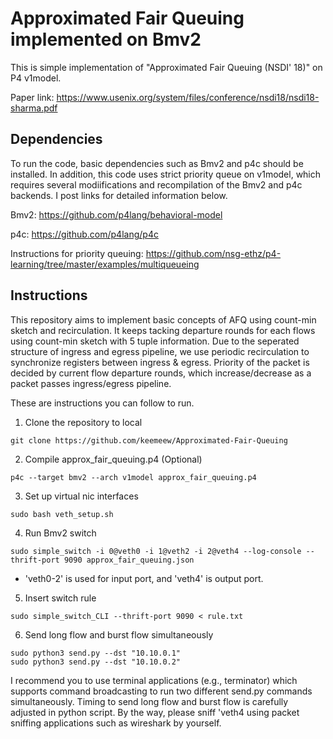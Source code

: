 # Approximated Fair Queuing implemented on Bmv2

This is simple implementation of "Approximated Fair Queuing (NSDI' 18)" on P4 v1model. 

Paper link: https://www.usenix.org/system/files/conference/nsdi18/nsdi18-sharma.pdf

## Dependencies

To run the code, basic dependencies such as Bmv2 and p4c should be installed. In addition, this code uses strict priority queue on v1model, which requires several modiifications and recompilation of the Bmv2 and p4c backends. I post links for detailed information below.

Bmv2: https://github.com/p4lang/behavioral-model

p4c: https://github.com/p4lang/p4c

Instructions for priority queuing: https://github.com/nsg-ethz/p4-learning/tree/master/examples/multiqueueing

## Instructions

This repository aims to implement basic concepts of AFQ using count-min sketch and recirculation. It keeps tacking departure rounds for each flows using count-min sketch with 5 tuple information. Due to the seperated structure of ingress and egress pipeline, we use periodic recirculation to synchronize registers between ingress & egress. Priority of the packet is decided by current flow departure rounds, which increase/decrease as a packet passes ingress/egress pipeline.

These are instructions you can follow to run.

1. Clone the repository to local 
```
git clone https://github.com/keemeew/Approximated-Fair-Queuing
```

2. Compile approx_fair_queuing.p4 (Optional)
```
p4c --target bmv2 --arch v1model approx_fair_queuing.p4
```

3. Set up virtual nic interfaces
```
sudo bash veth_setup.sh
```

4. Run Bmv2 switch 
```
sudo simple_switch -i 0@veth0 -i 1@veth2 -i 2@veth4 --log-console --thrift-port 9090 approx_fair_queuing.json
```
* 'veth0-2' is used for input port, and 'veth4' is output port.

5. Insert switch rule
```
sudo simple_switch_CLI --thrift-port 9090 < rule.txt
```

6. Send long flow and burst flow simultaneously
``` 
sudo python3 send.py --dst "10.10.0.1"
sudo python3 send.py --dst "10.10.0.2"
```
I recommend you to use terminal applications (e.g., terminator) which supports command broadcasting to run two different send.py commands simultaneously. Timing to send long flow and burst flow is carefully adjusted in python script. By the way, please sniff 'veth4 using packet sniffing applications such as wireshark by yourself.
